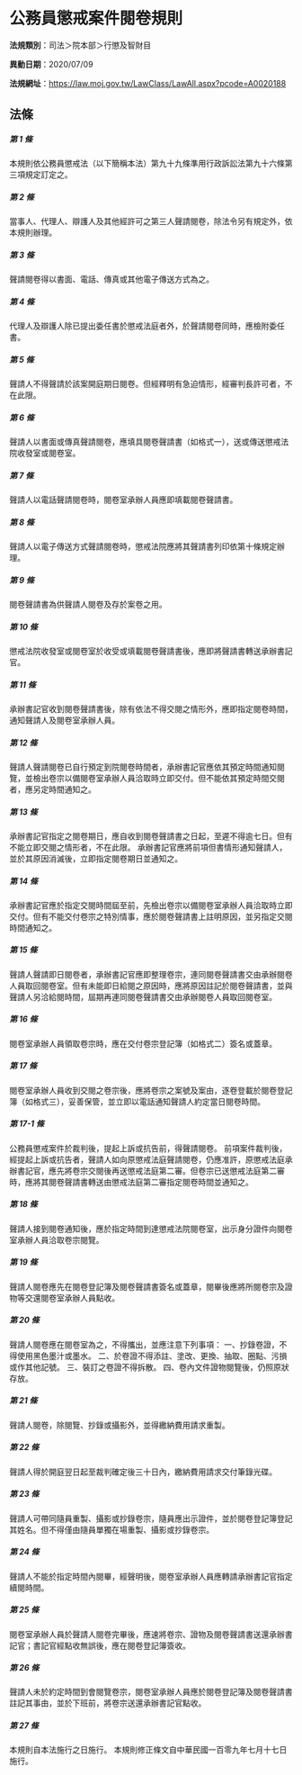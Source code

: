 # 公務員懲戒案件閱卷規則

**法規類別**：司法＞院本部＞行懲及智財目

**異動日期**：2020/07/09  

**法規網址**：https://law.moj.gov.tw/LawClass/LawAll.aspx?pcode=A0020188





## 法條
##### 第 1 條
本規則依公務員懲戒法（以下簡稱本法）第九十九條準用行政訴訟法第九十六條第三項規定訂定之。

##### 第 2 條
當事人、代理人、辯護人及其他經許可之第三人聲請閱卷，除法令另有規定外，依本規則辦理。

##### 第 3 條
聲請閱卷得以書面、電話、傳真或其他電子傳送方式為之。

##### 第 4 條
代理人及辯護人除已提出委任書於懲戒法庭者外，於聲請閱卷同時，應檢附委任書。

##### 第 5 條
聲請人不得聲請於該案開庭期日閱卷。但經釋明有急迫情形，經審判長許可者，不在此限。

##### 第 6 條
聲請人以書面或傳真聲請閱卷，應填具閱卷聲請書（如格式一），送或傳送懲戒法院收發室或閱卷室。

##### 第 7 條
聲請人以電話聲請閱卷時，閱卷室承辦人員應即填載閱卷聲請書。

##### 第 8 條
聲請人以電子傳送方式聲請閱卷時，懲戒法院應將其聲請書列印依第十條規定辦理。

##### 第 9 條
閱卷聲請書為供聲請人閱卷及存於案卷之用。

##### 第 10 條
懲戒法院收發室或閱卷室於收受或填載閱卷聲請書後，應即將聲請書轉送承辦書記官。

##### 第 11 條
承辦書記官收到閱卷聲請書後，除有依法不得交閱之情形外，應即指定閱卷時間，通知聲請人及閱卷室承辦人員。

##### 第 12 條
聲請人聲請閱卷已自行預定到院閱卷時間者，承辦書記官應依其預定時間通知閱覽，並檢出卷宗以備閱卷室承辦人員洽取時立即交付。但不能依其預定時間交閱者，應另定時間通知之。

##### 第 13 條
承辦書記官指定之閱卷期日，應自收到閱卷聲請書之日起，至遲不得逾七日。但有不能立即交閱之情形者，不在此限。
承辦書記官應將前項但書情形通知聲請人，並於其原因消滅後，立即指定閱卷期日並通知之。

##### 第 14 條
承辦書記官應於指定交閱時間屆至前，先檢出卷宗以備閱卷室承辦人員洽取時立即交付。但有不能交付卷宗之特別情事，應於閱卷聲請書上註明原因，並另指定交閱時間通知之。

##### 第 15 條
聲請人聲請即日閱卷者，承辦書記官應即整理卷宗，連同閱卷聲請書交由承辦閱卷人員取回閱卷室。但有未能即日給閱之原因時，應將原因註記於閱卷聲請書，並與聲請人另洽給閱時間，屆期再連同閱卷聲請書交由承辦閱卷人員取回閱卷室。

##### 第 16 條
閱卷室承辦人員領取卷宗時，應在交付卷宗登記簿（如格式二）簽名或蓋章。

##### 第 17 條
閱卷室承辦人員收到交閱之卷宗後，應將卷宗之案號及案由，逐卷登載於閱卷登記簿（如格式三），妥善保管，並立即以電話通知聲請人約定當日閱卷時間。

##### 第 17-1 條
公務員懲戒案件於裁判後，提起上訴或抗告前，得聲請閱卷。
前項案件裁判後，經提起上訴或抗告者，聲請人如向原懲戒法庭聲請閱卷，仍應准許，原懲戒法庭承辦書記官，應先將卷宗交閱後再送懲戒法庭第二審。但卷宗已送懲戒法庭第二審時，應將其閱卷聲請書轉送由懲戒法庭第二審指定閱卷時間並通知之。

##### 第 18 條
聲請人接到閱卷通知後，應於指定時間到達懲戒法院閱卷室，出示身分證件向閱卷室承辦人員洽取卷宗閱覽。

##### 第 19 條
聲請人閱卷應先在閱卷登記簿及閱卷聲請書簽名或蓋章，閱畢後應將所閱卷宗及證物等交還閱卷室承辦人員點收。

##### 第 20 條
聲請人閱卷應在閱卷室為之，不得攜出，並應注意下列事項：
一、抄錄卷證，不得使用黑色墨汁或墨水。
二、於卷證不得添註、塗改、更換、抽取、圈點、污損或作其他記號。
三、裝訂之卷證不得拆散。
四、卷內文件證物閱覽後，仍照原狀存放。

##### 第 21 條
聲請人閱卷，除閱覽、抄錄或攝影外，並得繳納費用請求重製。

##### 第 22 條
聲請人得於開庭翌日起至裁判確定後三十日內，繳納費用請求交付筆錄光碟。

##### 第 23 條
聲請人可帶同隨員重製、攝影或抄錄卷宗，隨員應出示證件，並於閱卷登記簿登記其姓名。但不得僅由隨員單獨在場重製、攝影或抄錄卷宗。

##### 第 24 條
聲請人不能於指定時間內閱畢，經聲明後，閱卷室承辦人員應轉請承辦書記官指定續閱時間。

##### 第 25 條
閱卷室承辦人員於聲請人閱卷完畢後，應速將卷宗、證物及閱卷聲請書送還承辦書記官；書記官經點收無誤後，應在閱卷登記簿簽收。

##### 第 26 條
聲請人未於約定時間到會閱覽卷宗，閱卷室承辦人員應於閱卷登記簿及閱卷聲請書註記其事由，並於下班前，將卷宗送還承辦書記官點收。

##### 第 27 條
本規則自本法施行之日施行。
本規則修正條文自中華民國一百零九年七月十七日施行。


